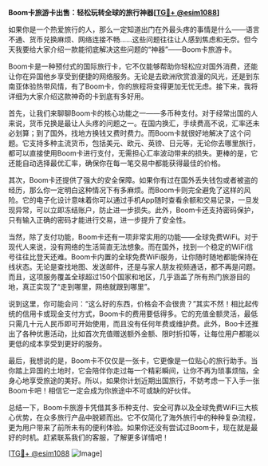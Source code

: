 **Boom卡旅游卡出售：轻松玩转全球的旅行神器[[TG💪+ @esim1088](https://t.me/s/esim1088)]**

如果你是一个热爱旅行的人，那么一定知道出门在外最头疼的事情是什么——语言不通、货币兑换麻烦、网络连接不畅……这些问题往往让人感到焦虑和无奈。但今天我要给大家介绍一款能彻底解决这些问题的“神器”——Boom卡旅游卡。

Boom卡是一种预付式的国际旅行卡，它不仅能够帮助你轻松应对国外消费，还能让你在异国他乡享受到便捷的网络服务。无论是去欧洲欣赏浪漫的风光，还是到东南亚体验热带风情，有了Boom卡，你的旅程将变得更加无忧无虑。接下来，我将详细为大家介绍这款神奇的卡到底有多好用。

首先，让我们来聊聊Boom卡的核心功能之一——多币种支付。对于经常出国的人来说，货币兑换是最让人头疼的问题之一。在国内换汇，手续费高不说，汇率还未必划算；到了国外，找地方换钱又费时费力。而Boom卡就很好地解决了这个问题。它支持多种主流货币，包括美元、欧元、英镑、日元等，无论你去哪里旅行，都可以直接使用Boom卡进行支付，无需担心汇率波动带来的损失。更棒的是，它还能自动选择最优汇率，确保你在每一笔交易中都能获得最佳的价格。

其次，Boom卡还提供了强大的安全保障。如果你有过在国外丢失钱包或者被盗的经历，那么你一定明白这种情况下有多麻烦。而Boom卡则完全避免了这样的风险。它的电子化设计意味着你可以通过手机App随时查看余额和交易记录，一旦发现异常，可以立即冻结账户，防止进一步损失。此外，Boom卡还支持密码保护，只有输入正确的密码才能进行交易，进一步提升了安全性。

当然，除了支付功能，Boom卡还有一项非常实用的功能——全球免费WiFi。对于现代人来说，没有网络的生活简直无法想象。而在国外，找到一个稳定的WiFi信号往往比登天还难。Boom卡内置的全球免费WiFi服务，让你随时随地都能保持在线状态。无论是查找地图、发送邮件，还是与家人朋友视频通话，都不再是问题。而且，这项服务覆盖全球超过150个国家和地区，几乎涵盖了所有热门旅游目的地，真正实现了“走到哪里，网络就跟到哪里”。

说到这里，你可能会问：“这么好的东西，价格会不会很贵？”其实不然！相比起传统的信用卡或现金支付方式，Boom卡的费用要低得多。它的充值金额灵活，最低只需几十元人民币即可开始使用，而且没有任何年费或维护费。此外，Boo卡还推出了各种优惠活动，比如首次充值赠送额外金额、限时折扣等，让每位用户都能以更低的成本享受到更好的服务。

最后，我想说的是，Boom卡不仅仅是一张卡，它更像是一位贴心的旅行助手。当你踏上异国的土地时，它会陪伴你走过每一个精彩瞬间，让你不再为琐事烦恼，全身心地享受旅途的美好。所以，如果你计划近期出国旅行，不妨考虑一下入手一张Boom卡吧！相信它一定会成为你旅途中不可或缺的好伙伴。

总结一下，Boom卡旅游卡凭借其多币种支付、安全可靠以及全球免费WiFi三大核心优势，在众多旅行产品中脱颖而出。它不仅简化了海外旅行中的种种复杂流程，更为用户带来了前所未有的便利体验。如果你还没有尝试过Boom卡，现在就是最好的时机。赶紧联系我们的客服，了解更多详情吧！

[[TG💪+ @esim1088](https://t.me/s/esim1088) ![Image](https://i.postimg.cc/4NQfJmqS/Snipaste-2025-05-13-00-14-12.png)]